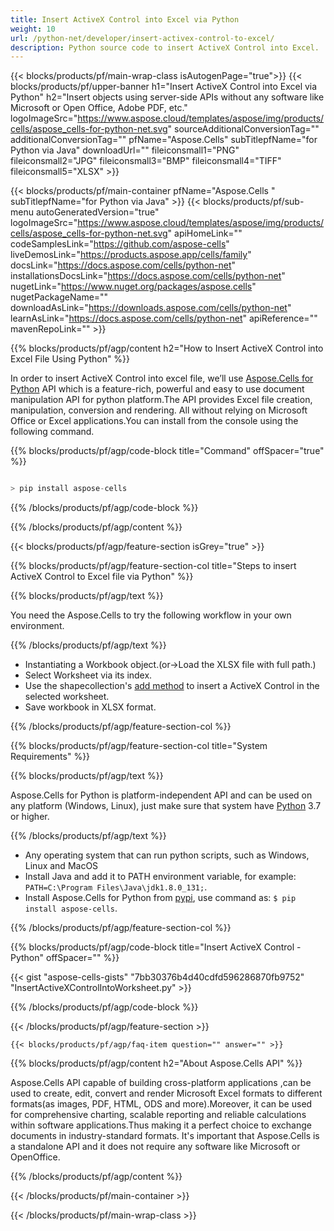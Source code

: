 ```yaml
---
title: Insert ActiveX Control into Excel via Python 
weight: 10
url: /python-net/developer/insert-activex-control-to-excel/ 
description: Python source code to insert ActiveX Control into Excel.
---
```


{{< blocks/products/pf/main-wrap-class isAutogenPage="true">}}
{{< blocks/products/pf/upper-banner h1="Insert ActiveX Control into Excel via Python" h2="Insert objects using server-side APIs without any software like Microsoft or Open Office, Adobe PDF, etc." logoImageSrc="https://www.aspose.cloud/templates/aspose/img/products/cells/aspose_cells-for-python-net.svg" sourceAdditionalConversionTag="" additionalConversionTag="" pfName="Aspose.Cells" subTitlepfName="for Python via Java" downloadUrl="" fileiconsmall1="PNG" fileiconsmall2="JPG" fileiconsmall3="BMP" fileiconsmall4="TIFF" fileiconsmall5="XLSX" >}}

{{< blocks/products/pf/main-container pfName="Aspose.Cells " subTitlepfName="for Python via Java" >}}
{{< blocks/products/pf/sub-menu autoGeneratedVersion="true" logoImageSrc="https://www.aspose.cloud/templates/aspose/img/products/cells/aspose_cells-for-python-net.svg" apiHomeLink="" codeSamplesLink="https://github.com/aspose-cells" liveDemosLink="https://products.aspose.app/cells/family" docsLink="https://docs.aspose.com/cells/python-net" installationsDocsLink="https://docs.aspose.com/cells/python-net"  nugetLink="https://www.nuget.org/packages/aspose.cells" nugetPackageName="" downloadAsLink="https://downloads.aspose.com/cells/python-net" learnAsLink="https://docs.aspose.com/cells/python-net" apiReference="" mavenRepoLink="" >}}

{{% blocks/products/pf/agp/content h2="How to Insert ActiveX Control into Excel File Using Python" %}}

 In order to insert ActiveX Control into excel file, we’ll use
 [Aspose.Cells for Python](https://pypi.org/project/aspose-cells-python/) 
 API which is a feature-rich, powerful and easy to use document manipulation API for python platform.The API provides Excel file creation, manipulation, conversion and rendering. All without relying on Microsoft Office or Excel applications.You can install from the console using the following command.

{{% blocks/products/pf/agp/code-block title="Command" offSpacer="true" %}}

```cs

> pip install aspose-cells

```

{{% /blocks/products/pf/agp/code-block %}}

{{% /blocks/products/pf/agp/content %}}

{{< blocks/products/pf/agp/feature-section isGrey="true" >}}

{{% blocks/products/pf/agp/feature-section-col title="Steps to insert ActiveX Control to Excel file via Python" %}}

{{% blocks/products/pf/agp/text %}}

You need the Aspose.Cells to try the following workflow in your own environment.

{{% /blocks/products/pf/agp/text %}}

+  Instantiating a Workbook object.(or->Load the XLSX file with full path.)
+  Select Worksheet via its index.
+  Use the shapecollection's [add method](https://apireference.aspose.com/cells/java/com.aspose.cells/shapecollection#addActiveXControl(int,%20int,%20int,%20int,%20int,%20int,%20int)) to insert a ActiveX Control in the selected worksheet.
+  Save workbook in XLSX format.

{{% /blocks/products/pf/agp/feature-section-col %}}

{{% blocks/products/pf/agp/feature-section-col title="System Requirements" %}}

{{% blocks/products/pf/agp/text %}}

 Aspose.Cells for Python is platform-independent API and can be used on any platform (Windows, Linux), just make sure that system have [Python](https://www.python.org/downloads/) 3.7 or higher. 
 
{{% /blocks/products/pf/agp/text %}}

-  Any operating system that can run python scripts, such as Windows, Linux and MacOS
-  Install Java and add it to PATH environment variable, for example: <code>PATH=C:\Program Files\Java\jdk1.8.0_131;</code>.
-  Install Aspose.Cells for Python from <a href="https://pypi.org/project/aspose-cells-python/">pypi</a>, use command as: <code>$ pip install aspose-cells</code>.

{{% /blocks/products/pf/agp/feature-section-col %}}

{{% blocks/products/pf/agp/code-block title="Insert ActiveX Control - Python" offSpacer="" %}}

{{< gist "aspose-cells-gists" "7bb30376b4d40cdfd596286870fb9752" "InsertActiveXControlIntoWorksheet.py" >}}

{{% /blocks/products/pf/agp/code-block %}}

{{< /blocks/products/pf/agp/feature-section >}}

    {{< blocks/products/pf/agp/faq-item question="" answer="" >}}
 

<!-- aboutfile Starts -->

{{% blocks/products/pf/agp/content h2="About Aspose.Cells API" %}}

Aspose.Cells API capable of building cross-platform applications ,can be used to create, edit, convert and render Microsoft Excel formats to different formats(as images, PDF, HTML, ODS and more).Moreover, it can be used for comprehensive charting, scalable reporting and reliable calculations within software applications.Thus making it a perfect choice to exchange documents in industry-standard formats. It's important that Aspose.Cells is a standalone API and it does not require any software like Microsoft or OpenOffice.

{{% /blocks/products/pf/agp/content %}}



<!-- aboutfile Ends -->
<!--
{{< blocks/products/pf/agp/other-supported-section title="Other Supported Splitting Formats" subTitle="Using C#, One can also split large file into chunks of many other file formats including." >}}

{{< blocks/products/pf/agp/other-supported-section-item href="https://products.aspose.com/cells/net/splitter/ods/" name="ODS" description="OpenDocument Spreadsheet File" >}}
{{< blocks/products/pf/agp/other-supported-section-item href="https://products.aspose.com/cells/net/splitter/xls/" name="XLS" description="Excel Binary Format" >}}
{{< blocks/products/pf/agp/other-supported-section-item href="https://products.aspose.com/cells/net/splitter/xlsb/" name="XLSB" description="Binary Excel Workbook File" >}}
{{< blocks/products/pf/agp/other-supported-section-item href="https://products.aspose.com/cells/net/splitter/xlsm/" name="XLSM" description="Spreadsheet File" >}}

{{< /blocks/products/pf/agp/other-supported-section >}}

-->

{{< /blocks/products/pf/main-container >}}
    
{{< /blocks/products/pf/main-wrap-class >}}
